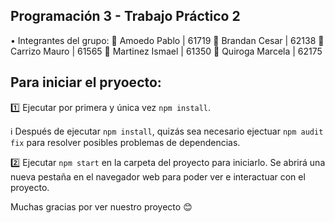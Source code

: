 ## Programación 3   -   Trabajo Práctico 2

•   Integrantes del grupo:
👤   Amoedo Pablo        |   61719
👤   Brandan Cesar       |   62138
👤   Carrizo Mauro       |   61565
👤   Martinez Ismael     |   61350
👤   Quiroga Marcela     |   62175

## Para iniciar el pryoecto:

1️⃣   Ejecutar por primera y única vez `npm install`.

ℹ     Después de ejecutar `npm install`, quizás sea necesario ejectuar `npm audit fix` para resolver posibles problemas de dependencias.

2️⃣   Ejecutar `npm start` en la carpeta del proyecto para iniciarlo. Se abrirá una nueva pestaña en el navegador web para poder ver e interactuar con el proyecto.

Muchas gracias por ver nuestro proyecto 😊
